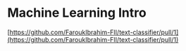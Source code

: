 # Machine Learning Intro

[https://github.com/FaroukIbrahim-FII/text-classifier/pull/1](https://github.com/FaroukIbrahim-FII/text-classifier/pull/1)